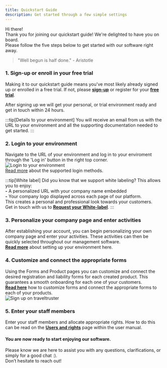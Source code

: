 ```yaml
---
title: Quickstart Guide
description: Get started through a few simple settings
---
```


Hi there! <br>
Thank you for joining our quickstart guide! We're delighted to have you on board. <br>
Please follow the five steps below to get started with our software right away.

> "Well begun is half done." - Aristotle

### 1. Sign-up or enroll in your free trial 
Making it to our quickstart guide means you've most likely already signed up or enrolled in a free trial. If not, please [**sign-up**](https://diversdesk.com/signup/form) or register for your [**free trial**](https://diversdesk.com/signup/trial).<br>

After signing up we will get your personal, or trial environment ready and get in touch within 24 hours.<br>

:::tip[Details to your environment]
You will receive an email from us with the URL to your environment and all the supporting documentation needed to get started. 
:::

### 2. Login to your environment 
Navigate to the URL of your environment and log in to your enviroment through the 'Log in' button in the right top corner.
![Login to your environment](/images/login_to_your_environment.png) </br>
[Read more](/user_manual/login) about the supported login methods. 

:::tip[White label]
Did you know that we support white labeling? This allows you to enjoy:<br> 
**-** A personalized URL with your company name embedded <br>
**-** Your company logo displayed across each page of our platform.<br>
This creates a personal and professional look towards your customers.<br>
Get in touch with us to [**Request your White-label**](mailto:info@diversdesk.com?subject=Request%20for%20White-label).
:::

### 3. Personalize your company page and enter activities 
After establishing your account, you can begin personalizing your own company page and enter your activities. These activities can then be quickly selected throughout our management software. <br>
[**Read more**](/user_manual/setup_your_environment) about setting up your environment here. 

### 4. Customize and connect the appropriate forms
Using the Forms and Product pages you can customize and connect the desired registration and liability forms for each created product. This guarantees a smooth onboarding for each one of your customers.<br>
[**Read here**](/articles/custom_registration_form) how to customize forms and connect the appropriate forms to each of your products. <br>
![Sign up on traveltruster](https://diversdesk.com/images/tt_hamburger_dropdown_forms_page.png)

### 5. Enter your staff members 
Enter your staff members and allocate appropriate rights. How to do this can be read on the [**Users and rights**](/user_manual/users_and_rights) page within the user manual.

#### You are now ready to start enjoying our software. 
Please know we are here to assist you with any questions, clarifications, or simply for a good chat :). <br>
Don’t hesitate to reach out!
